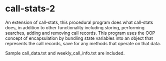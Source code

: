 call-stats-2
============

An extension of call-stats, this procedural program does what call-stats does, in addition to other functionality including storing, performing searches, adding and removing call records. This program uses the OOP concept of encapsulation by bundling state variables into an object that represents the call records, save for any methods that operate on that data. 

Sample call_data.txt and weekly_call_info.txt are included.